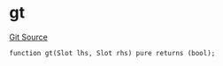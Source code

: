 # gt
[Git Source](https://github.com/lidofinance/community-staking-module/blob/efc92ba178845b0562e369d8d71b585ba381ab86/src/lib/Types.sol)


```solidity
function gt(Slot lhs, Slot rhs) pure returns (bool);
```

